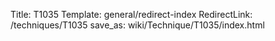 Title: T1035
Template: general/redirect-index
RedirectLink: /techniques/T1035
save_as: wiki/Technique/T1035/index.html